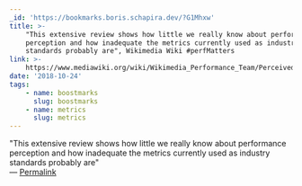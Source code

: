 ```yaml
---
_id: 'https://bookmarks.boris.schapira.dev/?G1Mhxw'
title: >-
    "This extensive review shows how little we really know about performance
    perception and how inadequate the metrics currently used as industry
    standards probably are", Wikimedia Wiki #perfMatters
link: >-
    https://www.mediawiki.org/wiki/Wikimedia_Performance_Team/Perceived_Performance#Time_perception
date: '2018-10-24'
tags:
    - name: boostmarks
      slug: boostmarks
    - name: metrics
      slug: metrics
---
```


&quot;This extensive review shows how little we really know about performance
perception and how inadequate the metrics currently used as industry standards
probably are&quot; <br>&#8212;
<a href="https://bookmarks.boris.schapira.dev/?G1Mhxw" title="Permalink">Permalink</a>

